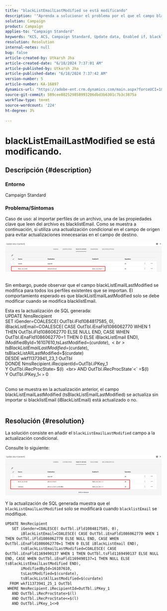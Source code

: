 ```yaml
---
title: "blackListEmailLastModified se está modificando"
description: '"Aprenda a solucionar el problema por el que el campo blacklistEmailLastModified se modifica para todos los perfiles existentes que se importan".'
solution: Campaign
product: Campaign
applies-to: "Campaign Standard"
keywords: "KCS, ACS, Campaign Standard, Update data, Enabled if, blacklistEmail, blackListEmailLastModified "
resolution: Resolution
internal-notes: null
bug: false
article-created-by: Utkarsh Jha
article-created-date: "6/18/2024 7:37:01 AM"
article-published-by: Utkarsh Jha
article-published-date: "6/18/2024 7:37:42 AM"
version-number: 5
article-number: KA-16897
dynamics-url: "https://adobe-ent.crm.dynamics.com/main.aspx?forceUCI=1&pagetype=entityrecord&etn=knowledgearticle&id=fc520787-452d-ef11-840b-6045bd06eea5"
source-git-commit: 589cee802529858993206dbd3b6301c7b3c3875a
workflow-type: tm+mt
source-wordcount: '224'
ht-degree: 3%

---
```


# blackListEmailLastModified se está modificando.

## Descripción {#description}


### <b>Entorno</b>

Campaign Standard



### <b>Problema/Síntomas</b>

Caso de uso: al importar perfiles de un archivo, una de las propiedades clave que leen del archivo es blacklistEmail. Como se muestra a continuación, si utiliza una actualización condicional en el campo de origen para evitar actualizaciones innecesarias en el campo de destino.



![](assets/___fd520787-452d-ef11-840b-6045bd06eea5___.jpeg)


<br>Sin embargo, puede observar que el campo blackListEmailLastModified se modifica para todos los perfiles existentes que se importan. El comportamiento esperado es que blackListEmailLastModified solo se debe modificar cuando se modifica blacklistEmail.

Esta es la actualización de SQL generada:
<br>UPDATE NmsRecipient 
<br> SET iGender=COALESCE( OutTbl.iFld1084817585, 0),
<br> iBlackListEmail=COALESCE( CASE OutTbl.iEnaFld1086062770 WHEN 1 THEN OutTbl.iFld1086062770 ELSE NULL END, CASE WHEN OutTbl.iEnaFld1086062770=1 THEN 0 ELSE iBlackListEmail END),
<br> iModifiedById=16107610,tsLastModified=$(curdate),
<br> tsBlackListEmailLastModified=$(curdate),
<br> tsBlackListAllLastModified=$(curdate) 
<br> DESDE wkf11373941_23_1 OutTbl 
<br> DONDE NmsRecipient.iRecipientId=OutTbl.iPKey_1 
<br> Y OutTbl.iRecProcState`>` $(l) 
<br> AND OutTbl.iRecProcState`<` =$(l) 
<br> Y OutTbl.iPKey_1`<` `>` 0


<br>Como se muestra en la actualización anterior, el campo blackListEmailLastModified (tsBlackListEmailLastModified) se actualiza sin importar si blacklistEmail (iBlackListEmail) está actualizado o no.<br> 

## Resolución {#resolution}


La solución consiste en añadir el `blackListEmailLastModified` campo a la actualización condicional.

Consulte lo siguiente:

![](assets/46d6b7ee-ab97-eb11-b1ac-002248093c2a.png)

Y la actualización de SQL generada muestra que el `blackListEmailLastModified` solo se modificará cuando `blacklistEmail` se modifique.




```
UPDATE NmsRecipient 
   SET iGender=COALESCE( OutTbl.iFld1084817585, 0),
       iBlackListEmail=COALESCE( CASE OutTbl.iEnaFld1086062770 WHEN 1 THEN OutTbl.iFld1086062770 ELSE NULL END, CASE WHEN OutTbl.iEnaFld1086062770=1 THEN 0 ELSE iBlackListEmail END),
       tsBlackListEmailLastModified=COALESCE( CASE OutTbl.iEnaFld1169490137 WHEN 1 THEN OutTbl.tsFld1169490137 ELSE NULL END, CASE WHEN OutTbl.iEnaFld1169490137=1 THEN NULL ELSE tsBlackListEmailLastModified END),
       iModifiedById=16107610,
       tsLastModified=$(curdate),
       tsBlackListAllLastModified=$(curdate) 
  FROM wkf11373941_25_1 OutTbl 
 WHERE NmsRecipient.iRecipientId=OutTbl.iPKey_1 
   AND OutTbl.iRecProcState>$(l) 
   AND OutTbl.iRecProcState<=$(l) 
   AND OutTbl.iPKey_1<>0
```



